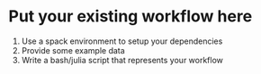# Put your existing workflow here

1. Use a spack environment to setup your dependencies
2. Provide some example data
3. Write a bash/julia script that represents your workflow